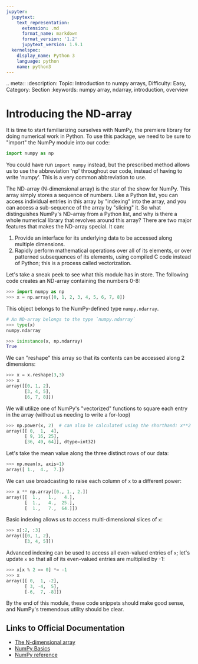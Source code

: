 ```yaml
---
jupyter:
  jupytext:
    text_representation:
      extension: .md
      format_name: markdown
      format_version: '1.2'
      jupytext_version: 1.9.1
  kernelspec:
    display_name: Python 3
    language: python
    name: python3
---
```


<!-- #raw raw_mimetype="text/restructuredtext" -->
.. meta::
   :description: Topic: Introduction to numpy arrays, Difficulty: Easy, Category: Section
   :keywords: numpy array, ndarray, introduction, overview
<!-- #endraw -->

<!-- #region -->
# Introducing the ND-array
It is time to start familiarizing ourselves with NumPy, the premiere library for doing numerical work in Python. To use this package, we need to be sure to "import" the NumPy module into our code:

```python
import numpy as np
```

You could have run `import numpy` instead, but the prescribed method allows us to use the abbreviation 'np' throughout our code, instead of having to write 'numpy'. This is a very common  abbreviation to use.

The ND-array (N-dimensional array) is the star of the show for NumPy. This array simply stores a sequence of numbers. Like a Python list, you can access individual entries in this array by "indexing" into the array, and you can access a sub-sequence of the array by "slicing" it. So what distinguishes NumPy's ND-array from a Python list, and why is there a whole numerical library that revolves around this array? There are two major features that makes the ND-array special. It can:

 1. Provide an interface for its underlying data to be accessed along multiple dimensions.
 2. Rapidly perform mathematical operations over all of its elements, or over patterned subsequences of its elements, using compiled C code instead of Python; this is a process called vectorization.
 
Let's take a sneak peek to see what this module has in store. The following code creates an ND-array containing the numbers 0-8:

```python
>>> import numpy as np
>>> x = np.array([0, 1, 2, 3, 4, 5, 6, 7, 8])
```

This object belongs to the NumPy-defined type `numpy.ndarray`.

```python
# An ND-array belongs to the type `numpy.ndarray`
>>> type(x)
numpy.ndarray

>>> isinstance(x, np.ndarray)
True
```
<!-- #endregion -->

<!-- #region -->
We can "reshape" this array so that its contents can be accessed along 2 dimensions:
```python
>>> x = x.reshape(3,3)
>>> x
array([[0, 1, 2],
       [3, 4, 5],
       [6, 7, 8]])
```

We will utilize one of NumPy's "vectorized" functions to square each entry in the array (without us needing to write a for-loop) 
```python
>>> np.power(x, 2)  # can also be calculated using the shorthand: x**2
array([[ 0,  1,  4],
       [ 9, 16, 25],
       [36, 49, 64]], dtype=int32)
```

Let's take the mean value along the three distinct rows of our data:
```python
>>> np.mean(x, axis=1)
array([ 1.,  4.,  7.])
```

We can use broadcasting to raise each column of `x` to a different power:
```python
>>> x ** np.array([0., 1., 2.])
array([[  1.,   1.,   4.],
       [  1.,   4.,  25.],
       [  1.,   7.,  64.]])
```

Basic indexing allows us to access multi-dimensional slices of `x`:
```python
>>> x[:2, :3]
array([[0, 1, 2],
       [3, 4, 5]])
```

Advanced indexing can be used to access all even-valued entries of `x`; let's update `x` so that all of its even-valued entries are multiplied by -1:

```python
>>> x[x % 2 == 0] *= -1
>>> x
array([[ 0,  1, -2],
       [ 3, -4,  5],
       [-6,  7, -8]])
```

By the end of this module, these code snippets should make good sense, and NumPy's tremendous utility should be clear.
<!-- #endregion -->

## Links to Official Documentation

- [The N-dimensional array](https://numpy.org/doc/stable/reference/arrays.ndarray.html)
- [NumPy Basics](https://numpy.org/doc/stable/user/basics.html#numpy-basics)
- [NumPy reference](https://numpy.org/doc/stable/reference/index.html)
